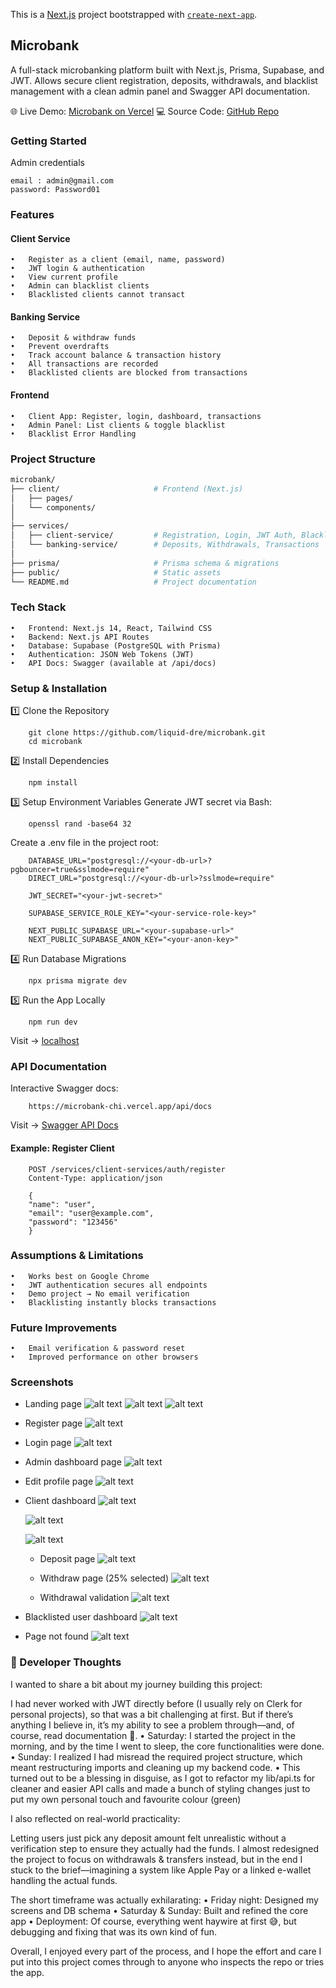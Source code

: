 This is a [Next.js](https://nextjs.org) project bootstrapped with [`create-next-app`](https://nextjs.org/docs/app/api-reference/cli/create-next-app).

## Microbank

A full-stack microbanking platform built with Next.js, Prisma, Supabase, and JWT.
Allows secure client registration, deposits, withdrawals, and blacklist management with a clean admin panel and Swagger API documentation.

🌐 Live Demo: [Microbank on Vercel](https://microbank-chi.vercel.app/)
💻 Source Code: [GitHub Repo](https://github.com/liquid-dre/microbank.git)

### Getting Started

Admin credentials
```
email : admin@gmail.com
password: Password01
```

### Features

#### Client Service
	•	Register as a client (email, name, password)
	•	JWT login & authentication
	•	View current profile
	•	Admin can blacklist clients
	•	Blacklisted clients cannot transact

#### Banking Service
	•	Deposit & withdraw funds
	•	Prevent overdrafts
	•	Track account balance & transaction history
	•	All transactions are recorded
	•	Blacklisted clients are blocked from transactions

#### Frontend
	•	Client App: Register, login, dashboard, transactions
	•	Admin Panel: List clients & toggle blacklist
	•	Blacklist Error Handling


### Project Structure

```bash
microbank/
├── client/                     # Frontend (Next.js)
│   ├── pages/
│   └── components/
│
├── services/
│   ├── client-service/         # Registration, Login, JWT Auth, Blacklist
│   └── banking-service/        # Deposits, Withdrawals, Transactions
│
├── prisma/                     # Prisma schema & migrations
├── public/                     # Static assets
└── README.md                   # Project documentation
```

### Tech Stack

	•	Frontend: Next.js 14, React, Tailwind CSS
	•	Backend: Next.js API Routes
	•	Database: Supabase (PostgreSQL with Prisma)
	•	Authentication: JSON Web Tokens (JWT)
	•	API Docs: Swagger (available at /api/docs)

### Setup & Installation

1️⃣ Clone the Repository
```
    git clone https://github.com/liquid-dre/microbank.git
    cd microbank
```

2️⃣ Install Dependencies
```
    npm install
```

3️⃣ Setup Environment Variables
Generate JWT secret via Bash:
```
    openssl rand -base64 32
```

Create a .env file in the project root:
```
    DATABASE_URL="postgresql://<your-db-url>?pgbouncer=true&sslmode=require"
    DIRECT_URL="postgresql://<your-db-url>?sslmode=require"

    JWT_SECRET="<your-jwt-secret>"

    SUPABASE_SERVICE_ROLE_KEY="<your-service-role-key>"

    NEXT_PUBLIC_SUPABASE_URL="<your-supabase-url>"
    NEXT_PUBLIC_SUPABASE_ANON_KEY="<your-anon-key>"
```

4️⃣ Run Database Migrations
```
    npx prisma migrate dev
```

5️⃣ Run the App Locally
```
    npm run dev
```

Visit → [localhost](http://localhost:3001)

### API Documentation

Interactive Swagger docs:
```
    https://microbank-chi.vercel.app/api/docs
```
Visit → [Swagger API Docs](https://microbank-chi.vercel.app/api/docs) 

#### Example: Register Client
```
    POST /services/client-services/auth/register
    Content-Type: application/json

    {
    "name": "user",
    "email": "user@example.com",
    "password": "123456"
    }
```

### Assumptions & Limitations

	•	Works best on Google Chrome
	•	JWT authentication secures all endpoints
	•	Demo project → No email verification
	•	Blacklisting instantly blocks transactions

### Future Improvements

	•	Email verification & password reset
	•	Improved performance on other browsers

### Screenshots 

- Landing page
    ![alt text](image.png)
    ![alt text](image-1.png)
    ![alt text](image-2.png)

- Register page
    ![alt text](image-3.png)    

- Login page
    ![alt text](image-4.png)

- Admin dashboard page
    ![alt text](image-5.png)

- Edit profile page
    ![alt text](image-6.png)

- Client dashboard
    ![alt text](image-7.png)

    ![alt text](image-8.png)

    ![alt text](image-9.png)

    - Deposit page
    ![alt text](image-10.png)

    - Withdraw page (25% selected)
    ![alt text](image-11.png)

    - Withdrawal validation
    ![alt text](image-12.png)

- Blacklisted user dashboard
    ![alt text](image-13.png)

- Page not found
    ![alt text](image-14.png)

### 🧠 Developer Thoughts

I wanted to share a bit about my journey building this project:

I had never worked with JWT directly before (I usually rely on Clerk for personal projects), so that was a bit challenging at first.
But if there’s anything I believe in, it’s my ability to see a problem through—and, of course, read documentation 🤣.
	•	Saturday: I started the project in the morning, and by the time I went to sleep, the core functionalities were done.
	•	Sunday: I realized I had misread the required project structure, which meant restructuring imports and cleaning up my backend code.
	•	This turned out to be a blessing in disguise, as I got to refactor my lib/api.ts for cleaner and easier API calls and made a bunch of styling changes just to put my own personal touch and favourite colour (green)

I also reflected on real-world practicality:

Letting users just pick any deposit amount felt unrealistic without a verification step to ensure they actually had the funds.
I almost redesigned the project to focus on withdrawals & transfers instead, but in the end I stuck to the brief—imagining a system like Apple Pay or a linked e-wallet handling the actual funds.

The short timeframe was actually exhilarating:
	•	Friday night: Designed my screens and DB schema
	•	Saturday & Sunday: Built and refined the core app
	•	Deployment: Of course, everything went haywire at first 😅, but debugging and fixing that was its own kind of fun.

Overall, I enjoyed every part of the process, and I hope the effort and care I put into this project comes through to anyone who inspects the repo or tries the app.